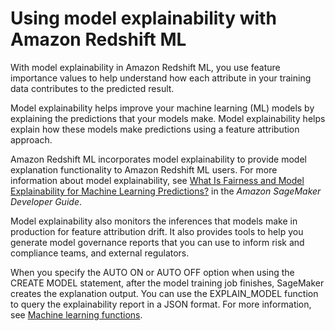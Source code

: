 # Using model explainability with Amazon Redshift ML<a name="clarify"></a>

With model explainability in Amazon Redshift ML, you use feature importance values to help understand how each attribute in your training data contributes to the predicted result\. 

Model explainability helps improve your machine learning \(ML\) models by explaining the predictions that your models make\. Model explainability helps explain how these models make predictions using a feature attribution approach\. 

Amazon Redshift ML incorporates model explainability to provide model explanation functionality to Amazon Redshift ML users\. For more information about model explainability, see [What Is Fairness and Model Explainability for Machine Learning Predictions?](https://docs.aws.amazon.com/sagemaker/latest/dg/clarify-fairness-and-explainability.html) in the *Amazon SageMaker Developer Guide*\.

Model explainability also monitors the inferences that models make in production for feature attribution drift\. It also provides tools to help you generate model governance reports that you can use to inform risk and compliance teams, and external regulators\.

When you specify the AUTO ON or AUTO OFF option when using the CREATE MODEL statement, after the model training job finishes, SageMaker creates the explanation output\. You can use the EXPLAIN\_MODEL function to query the explainability report in a JSON format\. For more information, see [Machine learning functions](ml-function.md)\.